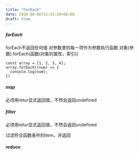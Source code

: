 ```yaml
---
title: "ForEach"
date: 2020-08-06T21:53:29+08:00
draft: true
---
```


##### forEach
  forEach不返回任何值
对参数里的每一项作为参数执行函数
对象(参数).forEach(函数(对象的属性，索引))
```
const array = [1, 2, 3, 4];
array.forEach((num) => {
  console.log(num);
})
```

##### map
必须用retur显式返回值，不然会返回undefined

##### filter
必须用retur显式返回值，不然会返回undefined

过滤符合函数条件的item，并返回
##### reduce
